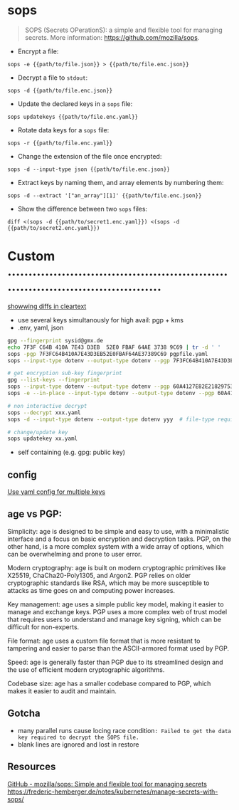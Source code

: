 # sops

> SOPS (Secrets OPerationS): a simple and flexible tool for managing secrets.
> More information: <https://github.com/mozilla/sops>.

- Encrypt a file:

`sops -e {{path/to/file.json}} > {{path/to/file.enc.json}}`

- Decrypt a file to `stdout`:

`sops -d {{path/to/file.enc.json}}`

- Update the declared keys in a `sops` file:

`sops updatekeys {{path/to/file.enc.yaml}}`

- Rotate data keys for a `sops` file:

`sops -r {{path/to/file.enc.yaml}}`

- Change the extension of the file once encrypted:

`sops -d --input-type json {{path/to/file.enc.json}}`

- Extract keys by naming them, and array elements by numbering them:

`sops -d --extract '["an_array"][1]' {{path/to/file.enc.json}}`

- Show the difference between two `sops` files:

`diff <(sops -d {{path/to/secret1.enc.yaml}}) <(sops -d {{path/to/secret2.enc.yaml}})`


# Custom  ..........................................................................................
[showwing diffs in cleartext](https://github.com/mozilla/sops#47showing-diffs-in-cleartext-in-git)
- use several keys simultanously for high avail: pgp + kms
- .env, yaml, json
```bash
gpg --fingerprint sysid@gmx.de
echo 7F3F C64B 410A 7E43 D3EB  52E0 FBAF 64AE 3738 9C69 | tr -d ' '
sops -pgp 7F3FC64B410A7E43D3EB52E0FBAF64AE37389C69 pgpfile.yaml
sops --input-type dotenv --output-type dotenv --pgp 7F3FC64B410A7E43D3EB52E0FBAF64AE37389C69 xxx  # file-type required

# get encryption sub-key fingerprint
gpg --list-keys --fingerprint
sops --input-type dotenv --output-type dotenv --pgp 60A4127E82E218297532FAB6D750B66AE08F3B90 xxx
sops -e --in-place --input-type dotenv --output-type dotenv --pgp 60A4127E82E218297532FAB6D750B66AE08F3B90 yyy # file-type required

# non interactive decrypt
sops --decrypt xxx.yaml
sops -d --input-type dotenv --output-type dotenv yyy  # file-type required

# change/update key
sops updatekey xx.yaml
```
- self containing (e.g. gpg: public key)


## config
[Use yaml config for multiple keys](https://github.com/mozilla/sops#using-sops-yaml-conf-to-select-kms-pgp-for-new-files)



## age vs PGP:

Simplicity:
age is designed to be simple and easy to use, with a minimalistic interface and a focus on basic encryption and decryption tasks.
PGP, on the other hand, is a more complex system with a wide array of options, which can be overwhelming and prone to user error.

Modern cryptography:
age is built on modern cryptographic primitives like X25519, ChaCha20-Poly1305, and Argon2.
PGP relies on older cryptographic standards like RSA, which may be more susceptible to attacks as time goes on and computing power increases.

Key management:
age uses a simple public key model, making it easier to manage and exchange keys.
PGP uses a more complex web of trust model that requires users to understand and manage key signing, which can be difficult for non-experts.

File format:
age uses a custom file format that is more resistant to tampering and easier to parse than the ASCII-armored format used by PGP.

Speed:
age is generally faster than PGP due to its streamlined design and the use of efficient modern cryptographic algorithms.

Codebase size:
age has a smaller codebase compared to PGP, which makes it easier to audit and maintain.


## Gotcha
- many parallel runs cause locing race condition`: Failed to get the data key required to decrypt the SOPS file.`
- blank lines are ignored and lost in restore

## Resources
[GitHub - mozilla/sops: Simple and flexible tool for managing secrets](https://github.com/mozilla/sops)
https://frederic-hemberger.de/notes/kubernetes/manage-secrets-with-sops/
